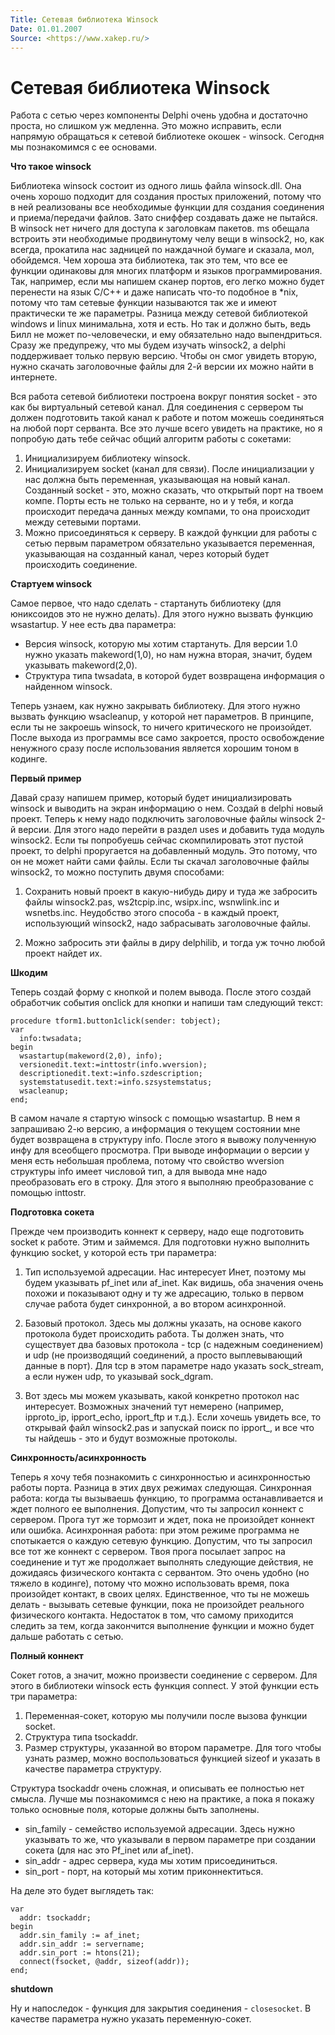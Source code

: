 ```yaml
---
Title: Сетевая библиотека Winsock
Date: 01.01.2007
Source: <https://www.xakep.ru/>
---
```



Сетевая библиотека Winsock
===========================

Работа с сетью через компоненты Delphi очень удобна и достаточно проста,
но слишком уж медленна. Это можно исправить, если напрямую обращаться к
сетевой библиотеке окошек - winsock. Сегодня мы познакомимся с ее
основами.

**Что такое winsock**

Библиотека winsock состоит из одного лишь файла winsock.dll. Она очень
хорошо подходит для создания простых приложений, потому что в ней
реализованы все необходимые функции для создания соединения и
приема/передачи файлов. Зато сниффер создавать даже не пытайся. В
winsock нет ничего для доступа к заголовкам пакетов. ms обещала встроить
эти необходимые продвинутому челу вещи в winsock2, но, как всегда,
прокатила нас задницей по наждачной бумаге и сказала, мол, обойдемся.
Чем хороша эта библиотека, так это тем, что все ее функции одинаковы для
многих платформ и языков программирования. Так, например, если мы
напишем сканер портов, его легко можно будет перенести на язык С/С++ и
даже написать что-то подобное в \*nix, потому что там сетевые функции
называются так же и имеют практически те же параметры. Разница между
сетевой библиотекой windows и linux минимальна, хотя и есть. Но так и
должно быть, ведь Билл не может по-человечески, и ему обязательно надо
выпендриться. Сразу же предупрежу, что мы будем изучать winsock2, а
delphi поддерживает только первую версию. Чтобы он смог увидеть вторую,
нужно скачать заголовочные файлы для 2-й версии их можно найти в
интернете.

Вся работа сетевой библиотеки построена вокруг понятия socket -
это как бы виртуальный сетевой канал. Для соединения с сервером ты
должен подготовить такой канал к работе и потом можешь соединяться на
любой порт серванта. Все это лучше всего увидеть на практике, но я
попробую дать тебе сейчас общий алгоритм работы с сокетами:

1. Инициализируем библиотеку winsock.
2. Инициализируем socket (канал для связи). После инициализации у нас
должна быть переменная, указывающая на новый канал. Созданный socket -
это, можно сказать, что открытый порт на твоем компе. Порты есть не
только на серванте, но и у тебя, и когда происходит передача данных
между компами, то она происходит между сетевыми портами.
3. Можно присоединяться к серверу. В каждой функции для работы с сетью
первым параметром обязательно указывается переменная, указывающая на
созданный канал, через который будет происходить соединение.

**Стартуем winsock**

Самое первое, что надо сделать - стартануть библиотеку (для юниксоидов
это не нужно делать). Для этого нужно вызвать функцию wsastartup. У нее
есть два параметра:

- Версия winsock, которую мы хотим стартануть. Для версии 1.0 нужно
указать makeword(1,0), но нам нужна вторая, значит, будем указывать
makeword(2,0).
- Структура типа twsadata, в которой будет возвращена информация о
найденном winsock.

Теперь узнаем, как нужно закрывать библиотеку. Для этого нужно вызвать
функцию wsacleanup, у которой нет параметров. В принципе, если ты не
закроешь winsock, то ничего критического не произойдет. После выхода из
программы все само закроется, просто освобождение ненужного сразу после
использования является хорошим тоном в кодинге.

**Первый пример**

Давай сразу напишем пример, который будет инициализировать winsock и
выводить на экран информацию о нем. Создай в delphi новый проект. Теперь
к нему надо подключить заголовочные файлы winsock 2-й версии. Для этого
надо перейти в раздел uses и добавить туда модуль winsock2. Если ты
попробуешь сейчас скомпилировать этот пустой проект, то delphi
проругается на добавленный модуль. Это потому, что он не может найти
сами файлы. Если ты скачал заголовочные файлы winsock2, то можно
поступить двумя способами:

1. Сохранить новый проект в какую-нибудь диру и туда же забросить файлы
winsock2.pas, ws2tcpip.inc, wsipx.inc, wsnwlink.inc и wsnetbs.inс.
Неудобство этого способа - в каждый проект, использующий winsock2, надо
забрасывать заголовочные файлы.

2. Можно забросить эти файлы в диру delphilib, и тогда уж точно любой
проект найдет их.

**Шкодим**

Теперь создай форму с кнопкой и полем вывода. После этого создай
обработчик события onclick для кнопки и напиши там следующий текст:

    procedure tform1.button1click(sender: tobject); 
    var 
      info:twsadata; 
    begin 
      wsastartup(makeword(2,0), info); 
      versionedit.text:=inttostr(info.wversion); 
      descriptionedit.text:=info.szdescription; 
      systemstatusedit.text:=info.szsystemstatus; 
      wsacleanup; 
    end;


В самом начале я стартую winsock с помощью wsastartup. В нем я
запрашиваю 2-ю версию, а информация о текущем состоянии мне будет
возвращена в структуру info. После этого я вывожу полученную инфу для
всеобщего просмотра. При выводе информации о версии у меня есть
небольшая проблема, потому что свойство wversion структуры info имеет
числовой тип, а для вывода мне надо преобразовать его в строку. Для
этого я выполняю преобразование с помощью inttostr.

**Подготовка сокета**

Прежде чем производить коннект к серверу, надо еще подготовить socket к
работе. Этим и займемся. Для подготовки нужно выполнить функцию socket,
у которой есть три параметра:

1. Тип используемой адресации. Нас интересует Инет, поэтому мы будем
указывать pf\_inet или af\_inet. Как видишь, оба значения очень похожи и
показывают одну и ту же адресацию, только в первом случае работа будет
синхронной, а во втором асинхронной.

2. Базовый протокол. Здесь мы должны указать, на основе какого протокола
будет происходить работа. Ты должен знать, что существует два базовых
протокола - tcp (с надежным соединением) и udp (не производящий
соединений, а просто выплевывающий данные в порт). Для tcp в этом
параметре надо указать sock\_stream, а если нужен udp, то указывай
sock\_dgram.

3. Вот здесь мы можем указывать, какой конкретно протокол нас
интересует. Возможных значений тут немерено (например, ipproto\_ip,
ipport\_echo, ipport\_ftp и т.д.). Если хочешь увидеть все, то открывай
файл winsock2.pas и запускай поиск по ipport\_, и все что ты найдешь -
это и будут возможные протоколы.

**Синхронность/асинхронность**

Теперь я хочу тебя познакомить с синхронностью и асинхронностью работы
порта. Разница в этих двух режимах следующая. Синхронная работа: когда
ты вызываешь функцию, то программа останавливается и ждет полного ее
выполнения. Допустим, что ты запросил коннект с сервером. Прога тут же
тормозит и ждет, пока не произойдет коннект или ошибка. Асинхронная
работа: при этом режиме программа не спотыкается о каждую сетевую
функцию. Допустим, что ты запросил все тот же коннект с сервером. Твоя
прога посылает запрос на соединение и тут же продолжает выполнять
следующие действия, не дожидаясь физического контакта с сервантом. Это
очень удобно (но тяжело в кодинге), потому что можно использовать время,
пока произойдет контакт, в своих целях. Единственное, что ты не можешь
делать - вызывать сетевые функции, пока не произойдет реального
физического контакта. Недостаток в том, что самому приходится следить за
тем, когда закончится выполнение функции и можно будет дальше работать с
сетью.

**Полный коннект**

Сокет готов, а значит, можно произвести соединение с сервером. Для этого
в библиотеки winsock есть функция connect. У этой функции есть три
параметра:

1. Переменная-сокет, которую мы получили после вызова функции socket.
2. Структура типа tsockaddr.
3. Размер структуры, указанной во втором параметре. Для того чтобы
узнать размер, можно воспользоваться функцией sizeof и указать в
качестве параметра структуру.

Структура tsockaddr очень сложная, и описывать ее полностью нет смысла.
Лучше мы познакомимся с нею на практике, а пока я покажу только основные
поля, которые должны быть заполнены.

- sin\_family - семейство используемой адресации. Здесь нужно указывать то же, что указывали в первом параметре при создании сокета (для нас это Рf\_inet или af\_inet).
- sin\_addr - адрес сервера, куда мы хотим присоединиться.
- sin\_port - порт, на который мы хотим приконнектиться.

На деле это будет выглядеть так:

    var 
      addr: tsockaddr; 
    begin 
      addr.sin_family := af_inet; 
      addr.sin_addr := servername; 
      addr.sin_port := htons(21); 
      connect(fsocket, @addr, sizeof(addr)); 
    end; 


**shutdown**

Ну и напоследок - функция для закрытия соединения - `closesocket`.
В качестве параметра нужно указать переменную-сокет.


